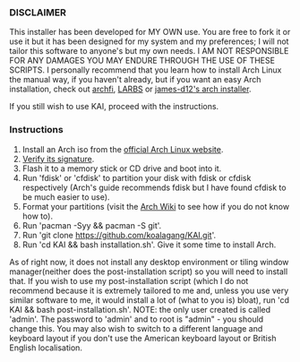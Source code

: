 ### DISCLAIMER

This installer has been developed for MY OWN use. You are free to fork it or use it but it has been designed for my system and my preferences; I will not tailor this software to anyone's but my own needs. I AM NOT RESPONSIBLE FOR ANY DAMAGES YOU MAY ENDURE THROUGH THE USE OF THESE SCRIPTS. I personally recommend that you learn how to install Arch Linux the manual way, if you haven't already, but if you want an easy Arch installation, check out [archfi](https://github.com/MatMoul/archfi), [LARBS](https://github.com/LukeSmithxyz/LARBS) or [james-d12's arch installer](https://github.com/james-d12/arch-installer). 

If you still wish to use KAI, proceed with the instructions.

### Instructions

1. Install an Arch iso from the [official Arch Linux website](https://archlinux.org/download/).
2. [Verify its signature](https://wiki.archlinux.org/index.php/Installation_guide#Verify_signature).
3. Flash it to a memory stick or CD drive and boot into it.
4. Run 'fdisk' or 'cfdisk' to partition your disk with fdisk or cfdisk respectively (Arch's guide recommends fdisk but I have found cfdisk to be much easier to use).
5. Format your partitions (visit the [Arch Wiki](https://wiki.archlinux.org/index.php/Installation_guide#Format_the_partitions) to see how if you do not know how to).
6. Run 'pacman -Syy && pacman -S git'.
7. Run 'git clone https://github.com/koalagang/KAI.git'.
8. Run 'cd KAI && bash installation.sh'. Give it some time to install Arch.

As of right now, it does not install any desktop environment or tiling window manager(neither does the post-installation script) so you will need to install that. If you wish to use my post-installation script (which I do not recommend because it is extremely tailored to me and, unless you use very similar software to me, it would install a lot of (what to you is) bloat), run 'cd KAI && bash post-installation.sh'. NOTE: the only user created is called 'admin'. The password to 'admin' and to root is "admin" - you should change this. You may also wish to switch to a different language and keyboard layout if you don't use the American keyboard layout or British English localisation.

